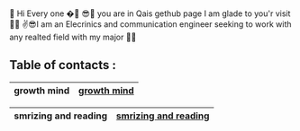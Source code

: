  🙌 Hi Every one �🤳
😎👀 you are in Qais gethub page I am glade to you'r visit 🐱‍💻
✌😎I am an Elecrinics and communication engineer seeking to work with any realted field with my major 🐱‍🚀




  ## Table of contacts :


| growth mind|[growth mind](https://qaisalshorman.github.io/Read-Me/growth-mind)|
|------------|------------------------------------------------------------------|
 
| smrizing and reading|[smrizing and reading ](https://qaisalshorman.github.io/Read-Me/reading%20note)|
|---------------------|-------------------------------------------------------------------------------|

